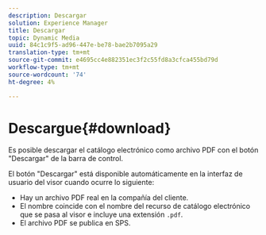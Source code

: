 ```yaml
---
description: Descargar
solution: Experience Manager
title: Descargar
topic: Dynamic Media
uuid: 84c1c9f5-ad96-447e-be78-bae2b7095a29
translation-type: tm+mt
source-git-commit: e4695cc4e882351ec3f2c55fd8a3cfca455bd79d
workflow-type: tm+mt
source-wordcount: '74'
ht-degree: 4%

---
```



# Descargue{#download}

Es posible descargar el catálogo electrónico como archivo PDF con el botón &quot;Descargar&quot; de la barra de control.

El botón &quot;Descargar&quot; está disponible automáticamente en la interfaz de usuario del visor cuando ocurre lo siguiente:

* Hay un archivo PDF real en la compañía del cliente.
* El nombre coincide con el nombre del recurso de catálogo electrónico que se pasa al visor e incluye una extensión `.pdf`.
* El archivo PDF se publica en SPS.

